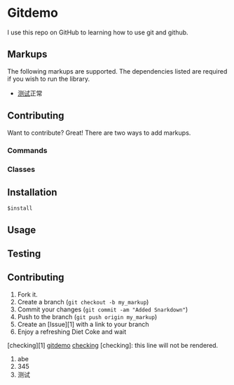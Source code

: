 Gitdemo
=======


I use this repo on GitHub to learning how to use git and github.

Markups
-------

The following markups are supported.  The dependencies listed are required if
you wish to run the library.


* [测试](效果)正常


Contributing
------------

Want to contribute? Great! There are two ways to add markups.


### Commands



### Classes



Installation
-----------

    $install


Usage
-----



Testing
-------



Contributing
------------

1. Fork it.
2. Create a branch (`git checkout -b my_markup`)
3. Commit your changes (`git commit -am "Added Snarkdown"`)
4. Push to the branch (`git push origin my_markup`)
5. Create an [Issue][1] with a link to your branch
6. Enjoy a refreshing Diet Coke and wait


[checking][1]
[gitdemo](http://github.com/neoxen/gitdemo.git)
[checking](http://github/neoxen)
[checking]: this line will not be rendered.

1. abe
2. 345
3. 测试
